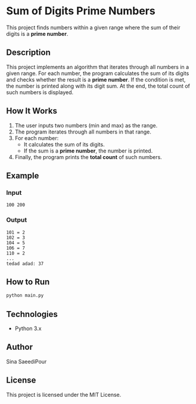 # Sum of Digits Prime Numbers

This project finds numbers within a given range where the sum of their digits is a **prime number**.

## Description

This project implements an algorithm that iterates through all numbers in a given range. For each number, the program calculates the sum of its digits and checks whether the result is a **prime number**. If the condition is met, the number is printed along with its digit sum. At the end, the total count of such numbers is displayed.

## How It Works

1. The user inputs two numbers (min and max) as the range.
2. The program iterates through all numbers in that range.
3. For each number:
   - It calculates the sum of its digits.
   - If the sum is a **prime number**, the number is printed.
4. Finally, the program prints the **total count** of such numbers.

## Example

### Input

```
100 200
```

### Output

```
101 = 2
102 = 3
104 = 5
106 = 7
110 = 2
...
tedad adad: 37
```

## How to Run

```bash
python main.py
```

## Technologies

- Python 3.x

## Author

Sina SaeediPour

## License

This project is licensed under the MIT License.

